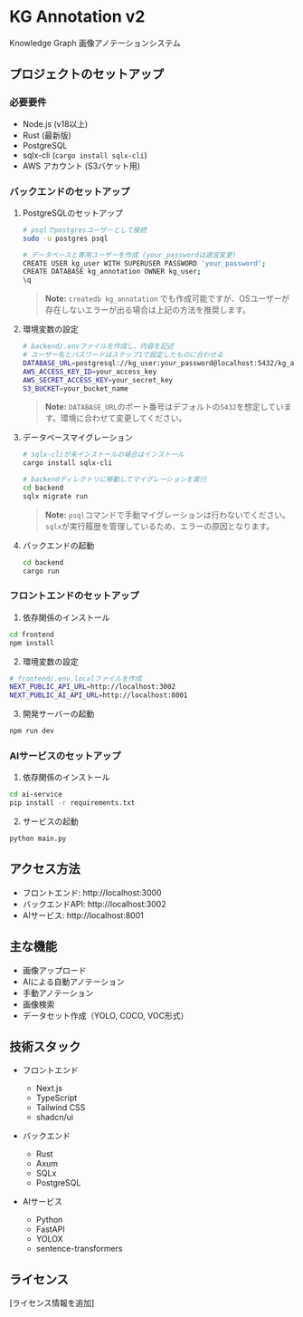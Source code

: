 # KG Annotation v2

Knowledge Graph 画像アノテーションシステム

## プロジェクトのセットアップ

### 必要要件

- Node.js (v18以上)
- Rust (最新版)
- PostgreSQL
- sqlx-cli (`cargo install sqlx-cli`)
- AWS アカウント (S3バケット用)

### バックエンドのセットアップ

1. PostgreSQLのセットアップ
   ```bash
   # psqlでpostgresユーザーとして接続
   sudo -u postgres psql

   # データベースと専用ユーザーを作成 (your_passwordは適宜変更)
   CREATE USER kg_user WITH SUPERUSER PASSWORD 'your_password';
   CREATE DATABASE kg_annotation OWNER kg_user;
   \q
   ```
   > **Note:** `createdb kg_annotation` でも作成可能ですが、OSユーザーが存在しないエラーが出る場合は上記の方法を推奨します。

2. 環境変数の設定
   ```bash
   # backend/.envファイルを作成し、内容を記述
   # ユーザー名とパスワードはステップ1で設定したものに合わせる
   DATABASE_URL=postgresql://kg_user:your_password@localhost:5432/kg_annotation
   AWS_ACCESS_KEY_ID=your_access_key
   AWS_SECRET_ACCESS_KEY=your_secret_key
   S3_BUCKET=your_bucket_name
   ```
   > **Note:** `DATABASE_URL`のポート番号はデフォルトの`5432`を想定しています。環境に合わせて変更してください。

3. データベースマイグレーション
   ```bash
   # sqlx-cliが未インストールの場合はインストール
   cargo install sqlx-cli

   # backendディレクトリに移動してマイグレーションを実行
   cd backend
   sqlx migrate run
   ```
   > **Note:** `psql`コマンドで手動マイグレーションは行わないでください。`sqlx`が実行履歴を管理しているため、エラーの原因となります。

4. バックエンドの起動
   ```bash
   cd backend
   cargo run
   ```

### フロントエンドのセットアップ

1. 依存関係のインストール
```bash
cd frontend
npm install
```

2. 環境変数の設定
```bash
# frontend/.env.localファイルを作成
NEXT_PUBLIC_API_URL=http://localhost:3002
NEXT_PUBLIC_AI_API_URL=http://localhost:8001
```

3. 開発サーバーの起動
```bash
npm run dev
```

### AIサービスのセットアップ

1. 依存関係のインストール
```bash
cd ai-service
pip install -r requirements.txt
```

2. サービスの起動
```bash
python main.py
```

## アクセス方法

- フロントエンド: http://localhost:3000
- バックエンドAPI: http://localhost:3002
- AIサービス: http://localhost:8001

## 主な機能

- 画像アップロード
- AIによる自動アノテーション
- 手動アノテーション
- 画像検索
- データセット作成（YOLO, COCO, VOC形式）

## 技術スタック

- フロントエンド
  - Next.js
  - TypeScript
  - Tailwind CSS
  - shadcn/ui

- バックエンド
  - Rust
  - Axum
  - SQLx
  - PostgreSQL

- AIサービス
  - Python
  - FastAPI
  - YOLOX
  - sentence-transformers

## ライセンス

[ライセンス情報を追加]
